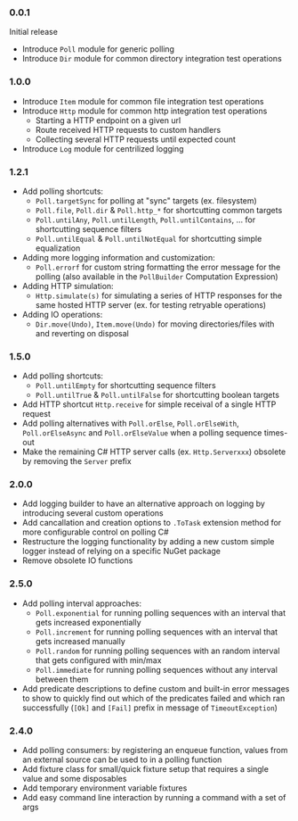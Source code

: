 ### 0.0.1

Initial release

- Introduce `Poll` module for generic polling
- Introduce `Dir` module for common directory integration test operations

### 1.0.0

- Introduce `Item` module for common file integration test operations
- Introduce `Http` module for common http integration test operations
  - Starting a HTTP endpoint on a given url
  - Route received HTTP requests to custom handlers
  - Collecting several HTTP requests until expected count
- Introduce `Log` module for centrilized logging

### 1.2.1

- Add polling shortcuts:
  - `Poll.targetSync` for polling at "sync" targets (ex. filesystem)
  - `Poll.file`, `Poll.dir` & `Poll.http_*` for shortcutting common targets
  - `Poll.untilAny`, `Poll.untilLength`, `Poll.untilContains`, ... for shortcutting sequence filters
  - `Poll.untilEqual` & `Poll.untilNotEqual` for shortcutting simple equalization
- Adding more logging information and customization:
  - `Poll.errorf` for custom string formatting the error message for the polling (also available in the `PollBuilder` Computation Expression)
- Adding HTTP simulation:
  - `Http.simulate(s)` for simulating a series of HTTP responses for the same hosted HTTP server (ex. for testing retryable operations)
- Adding IO operations:
  - `Dir.move(Undo)`, `Item.move(Undo)` for moving directories/files with and reverting on disposal

### 1.5.0

- Add polling shortcuts:
  - `Poll.untilEmpty` for shortcutting sequence filters
  - `Poll.untilTrue` & `Poll.untilFalse` for shortcutting boolean targets
- Add HTTP shortcut `Http.receive` for simple receival of a single HTTP request
- Add polling alternatives with `Poll.orElse`, `Poll.orElseWith`, `Poll.orElseAsync` and `Poll.orElseValue` when a polling sequence times-out
- Make the remaining C# HTTP server calls (ex. `Http.Serverxxx`) obsolete by removing the `Server` prefix

### 2.0.0

- Add logging builder to have an alternative approach on logging by introducing several custom operations
- Add cancallation and creation options to `.ToTask` extension method for more configurable control on polling C#
- Restructure the logging functionality by adding a new custom simple logger instead of relying on a specific NuGet package
- Remove obsolete IO functions

### 2.5.0

- Add polling interval approaches:
  - `Poll.exponential` for running polling sequences with an interval that gets increased exponentially
  - `Poll.increment` for running polling sequences with an interval that gets increased manually
  - `Poll.random` for running polling sequences with an random interval that gets configured with min/max
  - `Poll.immediate` for running polling sequences without any interval between them
- Add predicate descriptions to define custom and built-in error messages to show to quickly find out which of the predicates failed and which ran successfully (`[Ok]` and `[Fail]` prefix in message of `TimeoutException`)

### 2.4.0

- Add polling consumers: by registering an enqueue function, values from an external source can be used to in a polling function
- Add fixture class for small/quick fixture setup that requires a single value and some disposables
- Add temporary environment variable fixtures
- Add easy command line interaction by running a command with a set of args
